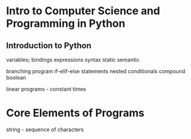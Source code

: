 # Intro to Computer Science and Programming in Python

## Introduction to Python
variables; bindings
expressions
syntax
static semantic

branching program
if-elif-else statements
nested conditionals
compound boolean

linear programs - constant times

# Core Elements of Programs
string - sequence of characters